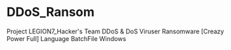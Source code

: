 # DDoS_Ransom
Project LEGION7_Hacker's Team DDoS &amp; DoS Viruser Ransomware [Creazy Power Full] Language BatchFile Windows
